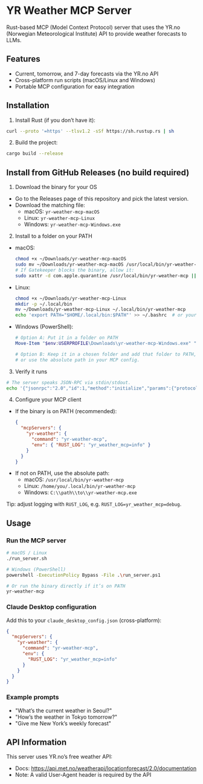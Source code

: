 # YR Weather MCP Server

Rust-based MCP (Model Context Protocol) server that uses the YR.no (Norwegian Meteorological Institute) API to provide weather forecasts to LLMs.

## Features

- Current, tomorrow, and 7-day forecasts via the YR.no API
- Cross-platform run scripts (macOS/Linux and Windows)
- Portable MCP configuration for easy integration

## Installation

1) Install Rust (if you don’t have it):
```bash
curl --proto '=https' --tlsv1.2 -sSf https://sh.rustup.rs | sh
```

2) Build the project:
```bash
cargo build --release
```

## Install from GitHub Releases (no build required)

1) Download the binary for your OS
- Go to the Releases page of this repository and pick the latest version.
- Download the matching file:
  - macOS: `yr-weather-mcp-macOS`
  - Linux: `yr-weather-mcp-Linux`
  - Windows: `yr-weather-mcp-Windows.exe`

2) Install to a folder on your PATH
- macOS:
  ```bash
  chmod +x ~/Downloads/yr-weather-mcp-macOS
  sudo mv ~/Downloads/yr-weather-mcp-macOS /usr/local/bin/yr-weather-mcp
  # If Gatekeeper blocks the binary, allow it:
  sudo xattr -d com.apple.quarantine /usr/local/bin/yr-weather-mcp || true
  ```
- Linux:
  ```bash
  chmod +x ~/Downloads/yr-weather-mcp-Linux
  mkdir -p ~/.local/bin
  mv ~/Downloads/yr-weather-mcp-Linux ~/.local/bin/yr-weather-mcp
  echo 'export PATH="$HOME/.local/bin:$PATH"' >> ~/.bashrc  # or your shell rc
  ```
- Windows (PowerShell):
  ```powershell
  # Option A: Put it in a folder on PATH
  Move-Item "$env:USERPROFILE\Downloads\yr-weather-mcp-Windows.exe" "$env:USERPROFILE\AppData\Local\Microsoft\WindowsApps\yr-weather-mcp.exe"

  # Option B: Keep it in a chosen folder and add that folder to PATH,
  # or use the absolute path in your MCP config.
  ```

3) Verify it runs
```bash
# The server speaks JSON-RPC via stdin/stdout.
echo '{"jsonrpc":"2.0","id":1,"method":"initialize","params":{"protocolVersion":"0.1.0","capabilities":{},"clientInfo":{"name":"test","version":"1.0"}}}' | yr-weather-mcp
```

4) Configure your MCP client
- If the binary is on PATH (recommended):
  ```json
  {
    "mcpServers": {
      "yr-weather": {
        "command": "yr-weather-mcp",
        "env": { "RUST_LOG": "yr_weather_mcp=info" }
      }
    }
  }
  ```
- If not on PATH, use the absolute path:
  - macOS: `/usr/local/bin/yr-weather-mcp`
  - Linux: `/home/you/.local/bin/yr-weather-mcp`
  - Windows: `C:\\path\\to\\yr-weather-mcp.exe`

Tip: adjust logging with `RUST_LOG`, e.g. `RUST_LOG=yr_weather_mcp=debug`.

## Usage

### Run the MCP server

```bash
# macOS / Linux
./run_server.sh

# Windows (PowerShell)
powershell -ExecutionPolicy Bypass -File .\run_server.ps1

# Or run the binary directly if it’s on PATH
yr-weather-mcp
```

### Claude Desktop configuration

Add this to your `claude_desktop_config.json` (cross-platform):

```json
{
  "mcpServers": {
    "yr-weather": {
      "command": "yr-weather-mcp",
      "env": {
        "RUST_LOG": "yr_weather_mcp=info"
      }
    }
  }
}
```

### Example prompts

- "What’s the current weather in Seoul?"
- "How’s the weather in Tokyo tomorrow?"
- "Give me New York’s weekly forecast"

## API Information

This server uses YR.no’s free weather API:
- Docs: https://api.met.no/weatherapi/locationforecast/2.0/documentation
- Note: A valid User-Agent header is required by the API